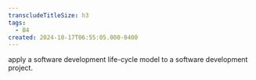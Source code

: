 ```yaml
---
transcludeTitleSize: h3
tags:
  - B4
created: 2024-10-17T06:55:05.000-0400
---
```

apply a software development life-cycle model to a software development project.